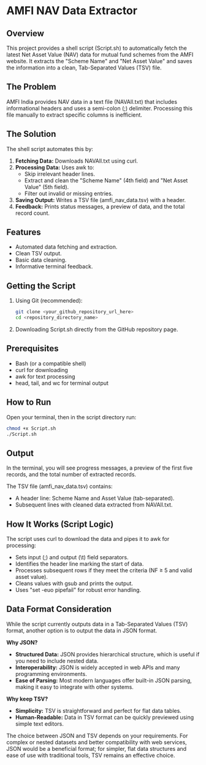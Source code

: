 # AMFI NAV Data Extractor

## Overview
This project provides a shell script (Script.sh) to automatically fetch the latest Net Asset Value (NAV) data for mutual fund schemes from the AMFI website. It extracts the "Scheme Name" and "Net Asset Value" and saves the information into a clean, Tab-Separated Values (TSV) file.

## The Problem
AMFI India provides NAV data in a text file (NAVAll.txt) that includes informational headers and uses a semi-colon (;) delimiter. Processing this file manually to extract specific columns is inefficient.

## The Solution
The shell script automates this by:
1. **Fetching Data:** Downloads NAVAll.txt using curl.
2. **Processing Data:** Uses awk to:
   - Skip irrelevant header lines.
   - Extract and clean the "Scheme Name" (4th field) and "Net Asset Value" (5th field).
   - Filter out invalid or missing entries.
3. **Saving Output:** Writes a TSV file (amfi_nav_data.tsv) with a header.
4. **Feedback:** Prints status messages, a preview of data, and the total record count.

## Features
- Automated data fetching and extraction.
- Clean TSV output.
- Basic data cleaning.
- Informative terminal feedback.

## Getting the Script
1. Using Git (recommended):
   ```bash
   git clone <your_github_repository_url_here>
   cd <repository_directory_name>
   ```
2. Downloading Script.sh directly from the GitHub repository page.

## Prerequisites
- Bash (or a compatible shell)
- curl for downloading
- awk for text processing
- head, tail, and wc for terminal output

## How to Run
Open your terminal, then in the script directory run:
   ```bash
   chmod +x Script.sh
   ./Script.sh
   ```

## Output
In the terminal, you will see progress messages, a preview of the first five records, and the total number of extracted records.

The TSV file (amfi_nav_data.tsv) contains:
- A header line: Scheme Name and Asset Value (tab-separated).
- Subsequent lines with cleaned data extracted from NAVAll.txt.

## How It Works (Script Logic)
The script uses curl to download the data and pipes it to awk for processing:
- Sets input (;) and output (\t) field separators.
- Identifies the header line marking the start of data.
- Processes subsequent rows if they meet the criteria (NF ≥ 5 and valid asset value).
- Cleans values with gsub and prints the output.
- Uses "set -euo pipefail" for robust error handling.

## Data Format Consideration

While the script currently outputs data in a Tab-Separated Values (TSV) format, another option is to output the data in JSON format. 

**Why JSON?**
- **Structured Data:** JSON provides hierarchical structure, which is useful if you need to include nested data.
- **Interoperability:** JSON is widely accepted in web APIs and many programming environments.
- **Ease of Parsing:** Most modern languages offer built-in JSON parsing, making it easy to integrate with other systems.

**Why keep TSV?**
- **Simplicity:** TSV is straightforward and perfect for flat data tables.
- **Human-Readable:** Data in TSV format can be quickly previewed using simple text editors.

The choice between JSON and TSV depends on your requirements. For complex or nested datasets and better compatibility with web services, JSON would be a beneficial format; for simpler, flat data structures and ease of use with traditional tools, TSV remains an effective choice.
```

